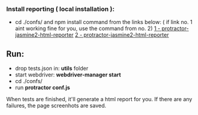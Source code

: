 ### Install reporting ( local installation ):
* cd ./confs/ and npm install command from the links below:
( if link no. 1 aint working fine for you, use the command from no. 2)
[1 - protractor-jasmine2-html-reporter](https://www.npmjs.com/package/protractor-jasmine2-html-reporter)
[2 - protractor-jasmine2-html-reporter](https://www.npmjs.com/package/protractor-jasmine2-screenshot-reporter/tutorial)

## Run:
* drop tests.json in: __utils__ folder
* start webdriver: __webdriver-manager start__
* cd ./confs/
* run __protractor conf.js__

When tests are finished, it'll generate a html report for you.
If there are any failures, the page screenhots are saved.



